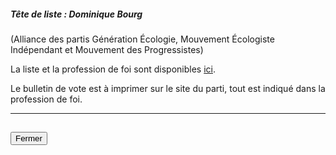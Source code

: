 ##### Tête de liste : Dominique Bourg

(Alliance des partis Génération Écologie, Mouvement Écologiste Indépendant et Mouvement des Progressistes)

La liste et la profession de foi sont disponibles [ici](https://programme-candidats.interieur.gouv.fr/elections/1/listes/9).

Le bulletin de vote est à imprimer sur le site du parti, tout est indiqué dans la profession de foi.

<hr>
<h2><button class="btn btn-default btn-sm" onclick="urgenceclose()">Fermer</button></h2>